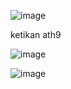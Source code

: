 ![image](https://user-images.githubusercontent.com/40128651/222693906-39534063-6a21-4a40-a80e-cfd109e68b0b.png)

ketikan ath9


![image](https://user-images.githubusercontent.com/40128651/222693966-6c632070-d703-449d-a04d-b4d9f63b8001.png)

![image](https://user-images.githubusercontent.com/40128651/222694023-d3595f70-f33d-43c0-8c48-903d5e5bea17.png)
